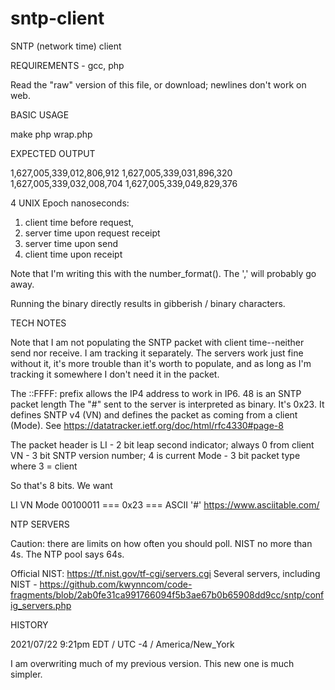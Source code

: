 # sntp-client

SNTP (network time) client

REQUIREMENTS - gcc, php
 
Read the "raw" version of this file, or download; newlines don't work on web.

BASIC USAGE

make
php wrap.php

EXPECTED OUTPUT

1,627,005,339,012,806,912
1,627,005,339,031,896,320
1,627,005,339,032,008,704
1,627,005,339,049,829,376

4 UNIX Epoch nanoseconds: 

1. client time before request, 
2. server time upon request receipt
3. server time upon send
4. client time upon receipt

Note that I'm writing this with the number_format().  The ',' will probably go away.

Running the binary directly results in gibberish / binary characters.

TECH NOTES

Note that I am not populating the SNTP packet with client time--neither send nor receive.  I am tracking it separately.  The servers work just 
fine without it, it's more trouble than it's worth to populate, and as long as I'm tracking it somewhere I don't need it in the packet.

The ::FFFF: prefix allows the IP4 address to work in IP6.
48 is an SNTP packet length
The "#" sent to the server is interpreted as binary.  It's 0x23.  It defines SNTP v4 (VN) and defines the packet as coming from a client (Mode).
See https://datatracker.ietf.org/doc/html/rfc4330#page-8

The packet header is
LI   - 2 bit leap second indicator; always 0 from client
VN   - 3 bit SNTP version number; 4 is current
Mode - 3 bit packet type where 3 = client

So that's 8 bits.  We want

LI VN  Mode
00100011 === 0x23 === ASCII '#' https://www.asciitable.com/



NTP SERVERS

Caution: there are limits on how often you should poll.  NIST no more than 4s.  The NTP pool says 64s.

Official NIST: https://tf.nist.gov/tf-cgi/servers.cgi
Several servers, including NIST - https://github.com/kwynncom/code-fragments/blob/2ab0fe31ca991766094f5b3ae67b0b65908dd9cc/sntp/config_servers.php

HISTORY

2021/07/22 9:21pm EDT / UTC -4 / America/New_York

I am overwriting much of my previous version.  This new one is much simpler.
